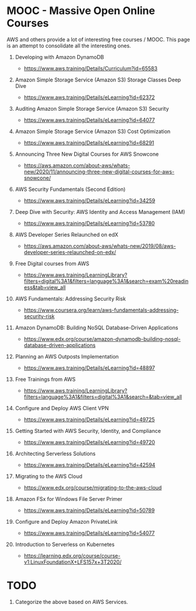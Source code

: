 # MOOC - Massive Open Online Courses

AWS and others provide a lot of interesting free courses / MOOC. This page is an attempt to consolidate all the interesting ones.

1. Developing with Amazon DynamoDB
    - https://www.aws.training/Details/Curriculum?id=65583

1. Amazon Simple Storage Service (Amazon S3) Storage Classes Deep Dive
    - https://www.aws.training/Details/eLearning?id=62372

1. Auditing Amazon Simple Storage Service (Amazon S3) Security
    - https://www.aws.training/Details/eLearning?id=64077

1. Amazon Simple Storage Service (Amazon S3) Cost Optimization
    - https://www.aws.training/Details/eLearning?id=68291

1. Announcing Three New Digital Courses for AWS Snowcone
    - https://aws.amazon.com/about-aws/whats-new/2020/11/announcing-three-new-digital-courses-for-aws-snowcone/

1. AWS Security Fundamentals (Second Edition)
    - https://www.aws.training/Details/eLearning?id=34259

1. Deep Dive with Security: AWS Identity and Access Management (IAM)
    - https://www.aws.training/Details/eLearning?id=53780

1. AWS Developer Series Relaunched on edX
    - https://aws.amazon.com/about-aws/whats-new/2019/08/aws-developer-series-relaunched-on-edx/

1. Free Digital courses from AWS
    - https://www.aws.training/LearningLibrary?filters=digital%3A1&filters=language%3A1&search=exam%20readiness&tab=view_all

1. AWS Fundamentals: Addressing Security Risk
    - https://www.coursera.org/learn/aws-fundamentals-addressing-security-risk

1. Amazon DynamoDB: Building NoSQL Database-Driven Applications
    - https://www.edx.org/course/amazon-dynamodb-building-nosql-database-driven-applications

1. Planning an AWS Outposts Implementation
    - https://www.aws.training/Details/eLearning?id=48897

1. Free Trainings from AWS
    - https://www.aws.training/LearningLibrary?filters=language%3A1&filters=digital%3A1&search=&tab=view_all

1. Configure and Deploy AWS Client VPN
    - https://www.aws.training/Details/eLearning?id=49725

1. Getting Started with AWS Security, Identity, and Compliance
    - https://www.aws.training/Details/eLearning?id=49720

1. Architecting Serverless Solutions
    - https://www.aws.training/Details/eLearning?id=42594

1. Migrating to the AWS Cloud
    - https://www.edx.org/course/migrating-to-the-aws-cloud

1. Amazon FSx for Windows File Server Primer
    - https://www.aws.training/Details/eLearning?id=50789

1. Configure and Deploy Amazon PrivateLink
    - https://www.aws.training/Details/eLearning?id=54077

1. Introduction to Serverless on Kubernetes
    - https://learning.edx.org/course/course-v1:LinuxFoundationX+LFS157x+3T2020/

# TODO

1. Categorize the above based on AWS Services.